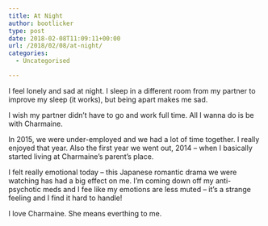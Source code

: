 ```yaml
---
title: At Night
author: bootlicker
type: post
date: 2018-02-08T11:09:11+00:00
url: /2018/02/08/at-night/
categories:
  - Uncategorised

---
```

I feel lonely and sad at night. I sleep in a different room from my partner to improve my sleep (it works), but being apart makes me sad.

I wish my partner didn&#8217;t have to go and work full time. All I wanna do is be with Charmaine.

In 2015, we were under-employed and we had a lot of time together. I really enjoyed that year. Also the first year we went out, 2014 &#8211; when I basically started living at Charmaine&#8217;s parent&#8217;s place.

I felt really emotional today &#8211; this Japanese romantic drama we were watching has had a big effect on me. I&#8217;m coming down off my anti-psychotic meds and I fee like my emotions are less muted &#8211; it&#8217;s a strange feeling and I find it hard to handle!

I love Charmaine. She means everthing to me.